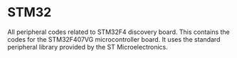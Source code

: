 # STM32
All peripheral codes related to STM32F4 discovery board.
This contains the codes for the STM32F407VG microcontroller board. It uses the standard peripheral library provided by the ST Microelectronics. 
